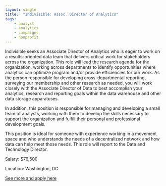 ```yaml
---
layout: single
title:  "Indivisible: Assoc. Director of Analytics"
tags: 
    - analyst
    - analytics
    - campaigns
    - nonprofit
---
```


Indivisible seeks an Associate Director of Analytics who is eager to work on a results-oriented data team that delivers critical work for stakeholders across the organization. This role will lead the research agenda for the organization, working across departments to identify opportunities where analytics can optimize program and/or provide efficiencies for our work. As the person responsible for developing cross-departmental reporting, surveying our membership and other research as needed, you will work closely with the Associate Director of Data to best accomplish your analytics, research and reporting goals within the data warehouse and other data storage apparatuses.

In addition, this position is responsible for managing and developing a small team of analysts, working with them to develop the skills necessary to support the organization and fulfill their personal and professional development goals.

This position is ideal for someone with experience working in a movement space and who understands the needs of a decentralized network and how data can help meet those needs. This role will report to the Data and Technology Director.



Salary: $76,500

Location: Washington, DC


[See more and apply here](https://jobs.lever.co/indivisible/0c791cef-8e77-4c3b-a2d3-730785dcdc70)
